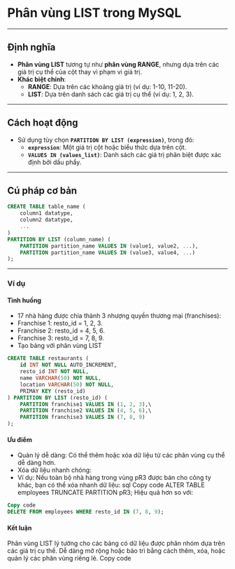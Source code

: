# **Phân vùng LIST trong MySQL**

---

## **Định nghĩa**
- **Phân vùng LIST** tương tự như **phân vùng RANGE**, nhưng dựa trên các giá trị cụ thể của cột thay vì phạm vi giá trị.
- **Khác biệt chính**:
  - **RANGE**: Dựa trên các khoảng giá trị (ví dụ: 1-10, 11-20).
  - **LIST**: Dựa trên danh sách các giá trị cụ thể (ví dụ: 1, 2, 3).

---

## **Cách hoạt động**
- Sử dụng tùy chọn **`PARTITION BY LIST (expression)`**, trong đó:
  - **`expression`**: Một giá trị cột hoặc biểu thức dựa trên cột.
  - **`VALUES IN (values_list)`**: Danh sách các giá trị phân biệt được xác định bởi dấu phẩy.

---

## **Cú pháp cơ bản**
```sql
CREATE TABLE table_name (
    column1 datatype,
    column2 datatype,
    ...
) 
PARTITION BY LIST (column_name) (
    PARTITION partition_name VALUES IN (value1, value2, ...),
    PARTITION partition_name VALUES IN (value3, value4, ...)
);
```
---
### Ví dụ
#### Tình huống
- 17 nhà hàng được chia thành 3 nhượng quyền thương mại (franchises):
- Franchise 1: resto_id = 1, 2, 3.
- Franchise 2: resto_id = 4, 5, 6.
- Franchise 3: resto_id = 7, 8, 9.
- Tạo bảng với phân vùng LIST
```sql
CREATE TABLE restaurants (
    id INT NOT NULL AUTO_INCREMENT,
    resto_id INT NOT NULL,
    name VARCHAR(50) NOT NULL,
    location VARCHAR(50) NOT NULL,
    PRIMAY KEY (resto_id)
) PARTITION BY LIST (resto_id) (
    PARTITION franchise1 VALUES IN (1, 2, 3),\
    PARTITION franchise2 VALUES IN (4, 5, 6),\
    PARTITION franchise3 VALUES IN (7, 8, 9)  
);

```
#### Ưu điểm
- Quản lý dễ dàng: Có thể thêm hoặc xóa dữ liệu từ các phân vùng cụ thể dễ dàng hơn.
- Xóa dữ liệu nhanh chóng:
- Ví dụ: Nếu toàn bộ nhà hàng trong vùng pR3 được bán cho công ty khác, bạn có thể xóa nhanh dữ liệu:
sql
Copy code
ALTER TABLE employees TRUNCATE PARTITION pR3;
Hiệu quả hơn so với:
```sql
Copy code
DELETE FROM employees WHERE resto_id IN (7, 8, 9);
```
#### Kết luận
Phân vùng LIST lý tưởng cho các bảng có dữ liệu được phân nhóm dựa trên các giá trị cụ thể.
Dễ dàng mở rộng hoặc bảo trì bằng cách thêm, xóa, hoặc quản lý các phân vùng riêng lẻ.
Copy code